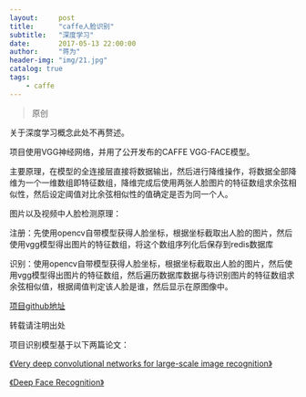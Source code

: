 ```yaml
---
layout:     post
title:      "caffe人脸识别"
subtitle:   "深度学习"
date:       2017-05-13 22:00:00
author:     "蒋为"
header-img: "img/21.jpg"
catalog: true
tags:
    - caffe
---
```

>原创

关于深度学习概念此处不再赘述。

项目使用VGG神经网络，并用了公开发布的CAFFE VGG-FACE模型。

主要原理，在模型的全连接层直接将数据输出，然后进行降维操作，将数据全部降维为一个一维数组即特征数组，降维完成后使用两张人脸图片的特征数组求余弦相似性，然后设定阈值对比余弦相似性的值确定是否为同一个人。

图片以及视频中人脸检测原理：

注册：先使用opencv自带模型获得人脸坐标，根据坐标截取出人脸的图片，然后使用vgg模型得出图片的特征数组，将这个数组序列化后保存到redis数据库

识别：使用opencv自带模型获得人脸坐标，根据坐标截取出人脸的图片，然后使用vgg模型得出图片的特征数组，然后遍历数据库数据与待识别图片的特征数组求余弦相似值，根据阈值判定该人脸是谁，然后显示在原图像中。

[项目github地址](https://github.com/jiangwei1995910/Face-recognition-test)

转载请注明出处

项目识别模型基于以下两篇论文：

[《Very deep convolutional networks for large-scale image recognition》](http://xueshu.baidu.com/s?wd=paperuri%3A%282801f41808e377a1897a3887b6758c59%29&filter=sc_long_sign&tn=SE_xueshusource_2kduw22v&sc_vurl=http%3A%2F%2Farxiv.org%2Fabs%2F1409.1556&ie=utf-8)

[《Deep Face Recognition》](http://www.robots.ox.ac.uk/~vedaldi/assets/pubs/parkhi15deep.pdf)
